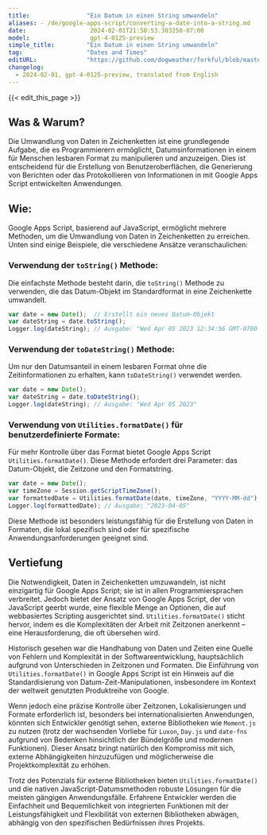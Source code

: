 ```yaml
---
title:                "Ein Datum in einen String umwandeln"
aliases: - /de/google-apps-script/converting-a-date-into-a-string.md
date:                  2024-02-01T21:50:53.303250-07:00
model:                 gpt-4-0125-preview
simple_title:         "Ein Datum in einen String umwandeln"
tag:                  "Dates and Times"
editURL:              "https://github.com/dogweather/forkful/blob/master/content/de/google-apps-script/converting-a-date-into-a-string.md"
changelog:
  - 2024-02-01, gpt-4-0125-preview, translated from English
---
```


{{< edit_this_page >}}

## Was & Warum?

Die Umwandlung von Daten in Zeichenketten ist eine grundlegende Aufgabe, die es Programmierern ermöglicht, Datumsinformationen in einem für Menschen lesbaren Format zu manipulieren und anzuzeigen. Dies ist entscheidend für die Erstellung von Benutzeroberflächen, die Generierung von Berichten oder das Protokollieren von Informationen in mit Google Apps Script entwickelten Anwendungen.

## Wie:

Google Apps Script, basierend auf JavaScript, ermöglicht mehrere Methoden, um die Umwandlung von Daten in Zeichenketten zu erreichen. Unten sind einige Beispiele, die verschiedene Ansätze veranschaulichen:

### Verwendung der `toString()` Methode:
Die einfachste Methode besteht darin, die `toString()` Methode zu verwenden, die das Datum-Objekt im Standardformat in eine Zeichenkette umwandelt.

```javascript
var date = new Date();  // Erstellt ein neues Datum-Objekt
var dateString = date.toString();
Logger.log(dateString); // Ausgabe: "Wed Apr 05 2023 12:34:56 GMT-0700 (Pacific Daylight Time)"
```

### Verwendung der `toDateString()` Methode:
Um nur den Datumsanteil in einem lesbaren Format ohne die Zeitinformationen zu erhalten, kann `toDateString()` verwendet werden.

```javascript
var date = new Date();
var dateString = date.toDateString();
Logger.log(dateString); // Ausgabe: "Wed Apr 05 2023"
```

### Verwendung von `Utilities.formatDate()` für benutzerdefinierte Formate:
Für mehr Kontrolle über das Format bietet Google Apps Script `Utilities.formatDate()`. Diese Methode erfordert drei Parameter: das Datum-Objekt, die Zeitzone und den Formatstring.

```javascript
var date = new Date();
var timeZone = Session.getScriptTimeZone();
var formattedDate = Utilities.formatDate(date, timeZone, "YYYY-MM-dd");
Logger.log(formattedDate); // Ausgabe: "2023-04-05"
```

Diese Methode ist besonders leistungsfähig für die Erstellung von Daten in Formaten, die lokal spezifisch sind oder für spezifische Anwendungsanforderungen geeignet sind.

## Vertiefung

Die Notwendigkeit, Daten in Zeichenketten umzuwandeln, ist nicht einzigartig für Google Apps Script; sie ist in allen Programmiersprachen verbreitet. Jedoch bietet der Ansatz von Google Apps Script, der von JavaScript geerbt wurde, eine flexible Menge an Optionen, die auf webbasiertes Scripting ausgerichtet sind. `Utilities.formatDate()` sticht hervor, indem es die Komplexitäten der Arbeit mit Zeitzonen anerkennt – eine Herausforderung, die oft übersehen wird.

Historisch gesehen war die Handhabung von Daten und Zeiten eine Quelle von Fehlern und Komplexität in der Softwareentwicklung, hauptsächlich aufgrund von Unterschieden in Zeitzonen und Formaten. Die Einführung von `Utilities.formatDate()` in Google Apps Script ist ein Hinweis auf die Standardisierung von Datum-Zeit-Manipulationen, insbesondere im Kontext der weltweit genutzten Produktreihe von Google.

Wenn jedoch eine präzise Kontrolle über Zeitzonen, Lokalisierungen und Formate erforderlich ist, besonders bei internationalisierten Anwendungen, könnten sich Entwickler genötigt sehen, externe Bibliotheken wie `Moment.js` zu nutzen (trotz der wachsenden Vorliebe für `Luxon`, `Day.js` und `date-fns` aufgrund von Bedenken hinsichtlich der Bündelgröße und modernen Funktionen). Dieser Ansatz bringt natürlich den Kompromiss mit sich, externe Abhängigkeiten hinzuzufügen und möglicherweise die Projektkomplexität zu erhöhen.

Trotz des Potenzials für externe Bibliotheken bieten `Utilities.formatDate()` und die nativen JavaScript-Datumsmethoden robuste Lösungen für die meisten gängigen Anwendungsfälle. Erfahrene Entwickler werden die Einfachheit und Bequemlichkeit von integrierten Funktionen mit der Leistungsfähigkeit und Flexibilität von externen Bibliotheken abwägen, abhängig von den spezifischen Bedürfnissen ihres Projekts.
